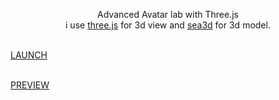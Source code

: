 <p align="center">Advanced Avatar lab with Three.js<br>
i use <a href="https://github.com/mrdoob/three.js/tree/dev">three.js</a> for 3d view and <a href="https://github.com/sunag/sea3d">sea3d</a> for 3d model.<br><br>

<a href="http://lo-th.github.io/Avatar.lab/">LAUNCH</a><br><br>

<a href="http://lo-th.github.io/Avatar.lab/preview/">PREVIEW</a><br></p>

